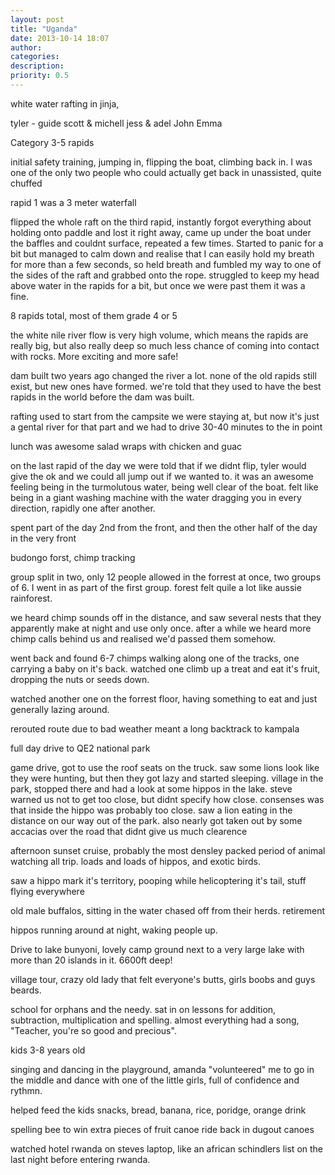 ```yaml
---
layout: post
title: "Uganda"
date: 2013-10-14 18:07
author: 
categories: 
description: 
priority: 0.5
---
```

white water rafting in jinja,

tyler - guide
scott & michell
jess & adel
John
Emma

Category 3-5 rapids

initial safety training, jumping in, flipping the boat, climbing back in. I was one of the only two people who could actually get back in unassisted, quite chuffed

rapid 1 was a 3 meter waterfall

flipped the whole raft on the third rapid, instantly forgot everything about holding onto paddle and lost it right away, came up under the boat under the baffles and couldnt surface, repeated a few times. Started to panic for a bit but managed to calm down and realise that I can easily hold my breath for more than a few seconds, so held breath and fumbled my way to one of the sides of the raft and grabbed onto the rope. struggled to keep my head above water in the rapids for a bit, but once we were past them it was a fine.

8 rapids total, most of them grade 4 or 5

the white nile river flow is very high volume, which means the rapids are really big, but also really deep so much less chance of coming into contact with rocks. More exciting and more safe!


dam built two years ago changed the river a lot. none of the old rapids still exist, but new ones have formed. we're told that they used to have the best rapids in the world before the dam was built.

rafting used to start from the campsite we were staying at, but now it's just a gental river for that part and we had to drive 30-40 minutes to the in point

lunch was awesome salad wraps with chicken and guac

on the last rapid of the day we were told that if we didnt flip, tyler would give the ok and we could all jump out if we wanted to. it was an awesome feeling being in the turmolutous water, being well clear of the boat. felt like being in a giant washing machine with the water dragging you in every direction, rapidly one after another.

spent part of the day 2nd from the front, and then the other half of the day in the very front


budongo forst, chimp tracking

group split in two, only 12 people allowed in the forrest at once, two groups of 6. I went in as part of the first group. forest felt quile a lot like aussie rainforest.

we heard chimp sounds off in the distance, and saw several nests that they apparently make at night and use only once. after a while we heard more chimp calls behind us and realised we'd passed them somehow. 

went back and found 6-7 chimps walking along one of the tracks, one carrying a baby on it's back. watched one climb up a treat and eat it's fruit, dropping the nuts or seeds down.

watched another one on the forrest floor, having something to eat and just generally lazing around.

rerouted route due to bad weather meant a long backtrack to kampala


full day drive to QE2 national park

game drive, got to use the roof seats on the truck. saw some lions look like they were hunting, but then they got lazy and started sleeping. village in the park, stopped there and had a look at some hippos in the lake. steve warned us not to get too close, but didnt specify how close. consenses was that inside the hippo was probably too close. saw a lion eating in the distance on our way out of the park. also nearly got taken out by some accacias over the road that didnt give us much clearence

afternoon sunset cruise, probably the most densley packed period of animal watching all trip. loads and loads of hippos, and exotic birds.

saw a hippo mark it's territory, pooping while helicoptering it's tail, stuff flying everywhere

old male buffalos, sitting in the water chased off from their herds. retirement

hippos running around at night, waking people up. 


Drive to lake bunyoni, lovely camp ground next to a very large lake with more than 20 islands in it. 6600ft deep!

village tour, crazy old lady that felt everyone's butts, girls boobs and guys beards.

school for orphans and the needy. sat in on lessons for addition, subtraction, multiplication and spelling. almost everything had a song, "Teacher, you're so good and precious".

kids 3-8 years old

singing and dancing in the playground, amanda "volunteered" me to go in the middle and dance with one of the little girls, full of confidence and rythmn.

helped feed the kids snacks, bread, banana, rice, poridge, orange drink

spelling bee to win extra pieces of fruit
canoe ride back in dugout canoes

watched hotel rwanda on steves laptop, like an african schindlers list on the last night before entering rwanda.



